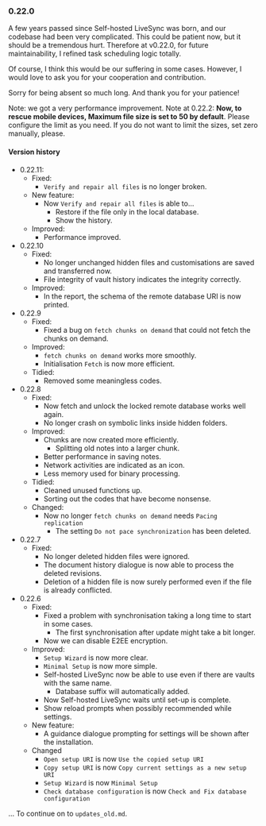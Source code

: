 ### 0.22.0
A few years passed since Self-hosted LiveSync was born, and our codebase had been very complicated. This could be patient now, but it should be a tremendous hurt.
Therefore at v0.22.0, for future maintainability, I refined task scheduling logic totally.

Of course, I think this would be our suffering in some cases. However, I would love to ask you for your cooperation and contribution.

Sorry for being absent so much long. And thank you for your patience!

Note: we got a very performance improvement.
Note at 0.22.2: **Now, to rescue mobile devices, Maximum file size is set to 50 by default**. Please configure the limit as you need. If you do not want to limit the sizes, set zero manually, please.

#### Version history
- 0.22.11:
  - Fixed:
    - `Verify and repair all files` is no longer broken.
  - New feature:
    - Now `Verify and repair all files` is able to...
      - Restore if the file only in the local database.
      - Show the history.
  - Improved:
    - Performance improved.
- 0.22.10
  - Fixed:
    - No longer unchanged hidden files and customisations are saved and transferred now.
    - File integrity of vault history indicates the integrity correctly.
  - Improved:
    - In the report, the schema of the remote database URI is now printed.
- 0.22.9
  - Fixed:
    - Fixed a bug on `fetch chunks on demand` that could not fetch the chunks on demand.
  - Improved:
    - `fetch chunks on demand` works more smoothly.
    - Initialisation `Fetch` is now more efficient.
  - Tidied:
    - Removed some meaningless codes.
- 0.22.8
  - Fixed:
    - Now fetch and unlock the locked remote database works well again.
    - No longer crash on symbolic links inside hidden folders.
  - Improved:
    - Chunks are now created more efficiently.
      - Splitting old notes into a larger chunk.
    - Better performance in saving notes.
    - Network activities are indicated as an icon.
    - Less memory used for binary processing.
  - Tidied:
    - Cleaned unused functions up.
    - Sorting out the codes that have become nonsense.
  - Changed:
    - Now no longer `fetch chunks on demand` needs `Pacing replication`
      - The setting `Do not pace synchronization` has been deleted.
- 0.22.7
  - Fixed:
    - No longer deleted hidden files were ignored.
    - The document history dialogue is now able to process the deleted revisions.
    - Deletion of a hidden file is now surely performed even if the file is already conflicted.
- 0.22.6
  - Fixed:
    - Fixed a problem with synchronisation taking a long time to start in some cases.
      - The first synchronisation after update might take a bit longer.
    - Now we can disable E2EE encryption.
  - Improved:
    - `Setup Wizard` is now more clear.
    - `Minimal Setup` is now more simple.
    - Self-hosted LiveSync now be able to use even if there are vaults with the same name.
      - Database suffix will automatically added.
    - Now Self-hosted LiveSync waits until set-up is complete.
    - Show reload prompts when possibly recommended while settings.
  - New feature:
    - A guidance dialogue prompting for settings will be shown after the installation.
  - Changed
    - `Open setup URI` is now `Use the copied setup URI`
    - `Copy setup URI` is now `Copy current settings as a new setup URI`
    - `Setup Wizard` is now `Minimal Setup`
    - `Check database configuration` is now `Check and Fix database configuration`

... To continue on to `updates_old.md`.